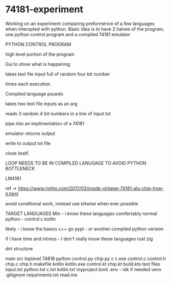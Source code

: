 # 74181-experiment

Working on an experiment comparing preformence of a few languages when interopted with python.
Basic idea is to have 2 halves of the program, one python control program and a compiled 74181 emulator


PYTHON CONTROL PROGRAM

high level portion of the program

Gui to show what is happening

takes text file input full of random four bit number

times each execution


Compiled language psuedo

takes two text file inputs as an arg

reads 3 random 4 bit numbers in a line of input txt

pipe into an implimentation of a 74181

emulator returns output

write to output txt file

close itself. 

LOOP NEEDS TO BE IN COMPILED LANUGAGE TO AVOID PYTHON BOTTLENECK


LM4181 

ref -> https://www.righto.com/2017/03/inside-vintage-74181-alu-chip-how-it.html

avoid conditional work, instead use bitwise when ever possible


TARGET LANGUAGES
  Min - i know these languages comfertably
  normal python - control
  c
  kotlin

  likely - i know the basics
  c++
  go
  pypi - or another compiled python version

  if i have time and intress - I don't really know these languages
  rust
  zig


dirt structure

main
  src
    toplevel
    74818
      python
        control.py
        chip.py
      c
        c.exe
        control.c
        control.h
        chip.c
        chip.h
        makefile
      kotlin
        kotlin.exe
        control.kt
        chip.kt
        build.kts
  test
  files
    input.txt
    python.txt
    c.txt
    kotlin.txt
  myproject.toml
  .env - idk if needed
  venv
  .gitignore
  requirments.txt
  read.me

